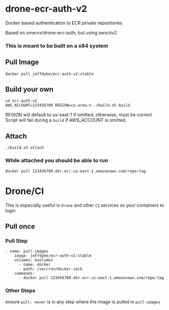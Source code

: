 # drone-ecr-auth-v2
Docker based authentication to ECR private repositories

Based on omerxx/drone-ecr-auth, but using awscliv2

### This is meant to be built on a x84 system

## Pull Image
`docker pull jeffdyke/ecr-auth-v2:stable`

## Build your own
```
cd ecr-auth-v2
AWS_ACCOUNT=123456789 REGION=co-area-n ./build.sh build
```
REGION will default to us-east-1 if omitted, otherwise, must be correct
Script will fail during a `build` if AWS_ACCOUNT is omitted.
## Attach
`./build.sh attach`

### While attached you should be able to run
`docker pull 123456789.dkr.ecr.us-east-1.amazonaws.com/repo:tag`

# Drone/CI

This is especially useful in `Drone` and other `CI` services so your containers to login

## Pull once
### Pull Step
```
- name: pull-images
    image: jeffdyke/ecr-auth-v2:stable
    volumes: &volumes
      - name: docker
        path: /var/run/docker.sock
    commands:
      - docker pull 123456789.dkr.ecr.us-east-1.amazonaws.com/repo:tag
```
### Other Steps
ensure `pull: never` is in any step where the image is pulled in `pull-images`
